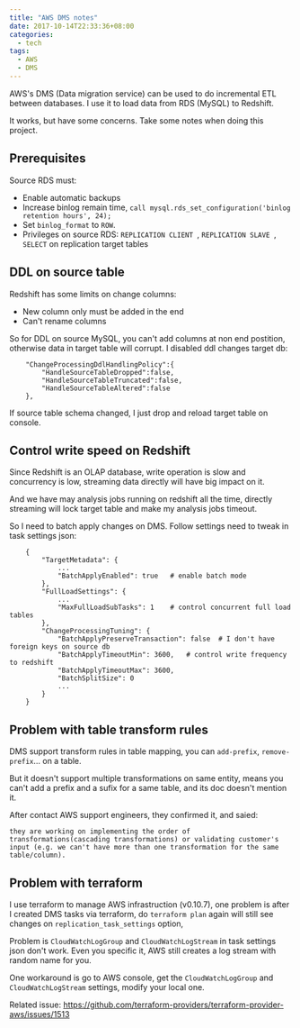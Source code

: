```yaml
---
title: "AWS DMS notes"
date: 2017-10-14T22:33:36+08:00
categories:
  - tech
tags:
  - AWS
  - DMS
---
```


AWS's DMS (Data migration service) can be used to do incremental ETL between databases. I use it to load data from RDS (MySQL) to Redshift.

It works, but have some concerns. Take some notes when doing this project.

## Prerequisites

Source RDS must:

- Enable automatic backups
- Increase binlog remain time, `call mysql.rds_set_configuration('binlog retention hours', 24);`
- Set `binlog_format` to `ROW`.
- Privileges on source RDS: `REPLICATION CLIENT `, `REPLICATION SLAVE `, `SELECT` on replication target tables

## DDL on source table

Redshift has some limits on change columns:

- New column only must be added in the end
- Can't rename columns

So for DDL on source MySQL, you can't add columns at non end postition, otherwise data in target table will corrupt. I disabled ddl changes target db:

        "ChangeProcessingDdlHandlingPolicy":{  
            "HandleSourceTableDropped":false,
            "HandleSourceTableTruncated":false,
            "HandleSourceTableAltered":false
        },
    
If source table schema changed, I just drop and reload target table on console.

## Control write speed on Redshift

Since Redshift is an OLAP database, write operation is slow and concurrency is low, streaming data directly will have big impact on it.

And we have may analysis jobs running on redshift all the time, directly streaming will lock target table and make my analysis jobs timeout.

So I need to batch apply changes on DMS. Follow settings need to tweak in task settings json:

        {
            "TargetMetadata": {
                ...
                "BatchApplyEnabled": true   # enable batch mode
            },
            "FullLoadSettings": {
                ...
                "MaxFullLoadSubTasks": 1    # control concurrent full load tables
            },
            "ChangeProcessingTuning": {
                "BatchApplyPreserveTransaction": false  # I don't have foreign keys on source db    
                "BatchApplyTimeoutMin": 3600,   # control write frequency to redshift
                "BatchApplyTimeoutMax": 3600,
                "BatchSplitSize": 0
                ...
            }
        }

## Problem with table transform rules

DMS support transform rules in table mapping, you can `add-prefix`, `remove-prefix`... on a table.

But it doesn't support multiple transformations on same entity, means you can't add a prefix and a sufix for a same table, and its doc doesn't mention it.

After contact AWS support engineers, they confirmed it, and saied:

    they are working on implementing the order of transformations(cascading transformations) or validating customer's input (e.g. we can't have more than one transformation for the same table/column).

## Problem with terraform

I use terraform to manage AWS infrastruction (v0.10.7), one problem is after I created DMS tasks via terraform, do `terraform plan` again will still see changes on `replication_task_settings` option,  

Problem is `CloudWatchLogGroup` and `CloudWatchLogStream` in task settings json don't work. Even you specific it,
AWS still creates a log stream with random name for you.

One workaround is go to AWS console, get the `CloudWatchLogGroup` and `CloudWatchLogStream` settings, modify your local one.

Related issue: https://github.com/terraform-providers/terraform-provider-aws/issues/1513
